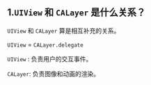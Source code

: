 ## 1.`UIView` 和 `CALayer` 是什么关系？


`UIView` 和 `CALayer` 算是相互补充的关系。

`UIView` = `CALayer.delegate` 

`UIView` : 负责用户的交互事件。

`CALayer`: 负责图像和动画的渲染。

